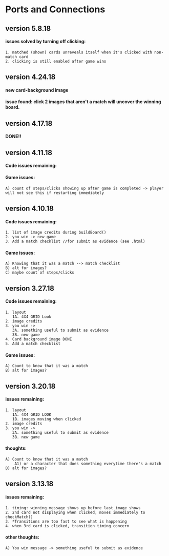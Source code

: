 # Ports and Connections
## version 5.8.18
#### issues solved by turning off clicking:
    1. matched (shown) cards unreveals itself when it's clicked with non-match card
    2. clicking is still enabled after game wins

## version 4.24.18
#### new card-background image
#### issue found: click 2 images that aren't a match will uncover the winning board.

## version 4.17.18
#### DONE!! 

## version 4.11.18
#### Code issues remaining:
#### Game issues:
    A) count of steps/clicks showing up after game is completed -> player will not see this if restarting immediately

## version 4.10.18
#### Code issues remaining:
    1. list of image credits during buildBoard()
    2. you win -> new game
    3. Add a match checklist //for submit as evidence (see .html)
#### Game issues:
    A) Knowing that it was a match --> match checklist
    B) alt for images?
    C) maybe count of steps/clicks 
    
## version 3.27.18
#### Code issues remaining:
    1. layout
       1A. 4X4 GRID Look
    2. image credits
    3. you win -> 
       3A. something useful to submit as evidence
       3B. new game
    4. Card background image DONE
    5. Add a match checklist
    
#### Game issues:
    A) Count to know that it was a match
    B) alt for images?

## version 3.20.18
#### issues remaining:
    1. layout
       1A. 4X4 GRID LOOK
       1B. images moving when clicked
    2. image credits
    3. you win -> 
       3A. something useful to submit as evidence
       3B. new game
#### thoughts:
    A) Count to know that it was a match
        A1) or a character that does something everytime there's a match
    B) alt for images?

## version 3.13.18
#### issues remaining:
    1. timing: winning message shows up before last image shows
    2. 2nd card not displaying when clicked, moves immediately to checkMatch()
    3. *Transitions are too fast to see what is happening
    4. when 3rd card is clicked, transition timing concern
#### other thoughts:
    A) You win message -> something useful to submit as evidence
